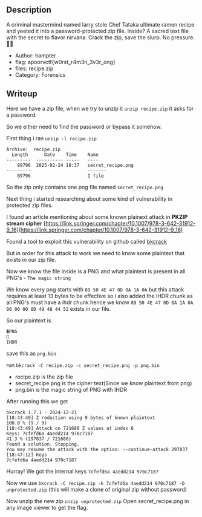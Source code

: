 ## Description
A criminal mastermind named larry stole Chef Tataka ultimate ramen recipe and yeeted it into a password-protected zip file. Inside? A sacred text file with the secret to flavor nirvana. Crack the zip, save the slurp. No pressure. 🍜💀

- Author: hampter
- flag: apoorvctf{w0rst_r4m3n_3v3r_ong}
- files: recipe.zip
- Category: Forensics

## Writeup
Here we have a zip file, when we try to unzip it `unzip recipe.zip` it asks for a password.

So we either need to find the password or bypass it somehow.

First thing i ran `unzip -l recipe.zip` 
```
Archive:  recipe.zip
  Length      Date    Time    Name
---------  ---------- -----   ----
    89796  2025-02-24 18:37   secret_recipe.png
---------                     -------
    89796                     1 file
```
So the zip only contains one png file named `secret_recipe.png`

Next thing i started researching about some kind of vulnerability in protected zip files. 

I found an article mentioning about some known plainext attack in **PKZIP stream cipher**
[https://link.springer.com/chapter/10.1007/978-3-642-31912-9_16](https://link.springer.com/chapter/10.1007/978-3-642-31912-9_16)

Found a tool to exploit this vulnerability on github called [bkcrack](https://github.com/kimci86/bkcrack)

But in order for this attack to work we need to know some plaintext that exists in our zip file.

Now we know the file inside is a PNG and what plaintext is present in all PNG's - `The magic string`

We know every png starts with `89 50 4E 47 0D 0A 1A 0A` but this attack requires at least 13 bytes to be effective so i also added the IHDR chunk as all PNG's must have a ihdr chunk hence we know `89 50 4E 47 0D 0A 1A 0A 00 00 00 0D 49 48 44 52` exists in our file.

So our plaintext is 
```
�PNG

IHDR
```
save this as `png.bin`

run `bkcrack -C recipe.zip -c secret_recipe.png -p png.bin`

- recipe.zip is the zip file
- secret_recipe.png is the cipher text(Since we know plaintext from png)
- png.bin is the magic string of PNG with IHDR

After running this we get
```
bkcrack 1.7.1 - 2024-12-21
[18:43:49] Z reduction using 9 bytes of known plaintext
100.0 % (9 / 9)
[18:43:49] Attack on 721680 Z values at index 6
Keys: 7cfefd6a 4aedd214 970c7187
41.3 % (297837 / 721680)
Found a solution. Stopping.
You may resume the attack with the option: --continue-attack 297837
[18:47:12] Keys
7cfefd6a 4aedd214 970c7187
```

Hurray! We got the internal keys `7cfefd6a 4aedd214 970c7187`

Now we use `bkcrack -C recipe.zip -k 7cfefd6a 4aedd214 970c7187 -D unprotected.zip` (this will make a clone of original zip without password)

Now unzip the new zip `unzip unprotected.zip`
Open secret_recipe.png in any image viewer to get the flag.
